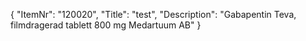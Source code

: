 {
  "ItemNr": "120020",
  "Title": "test",
  "Description": "Gabapentin Teva, filmdragerad tablett 800 mg Medartuum AB"
}